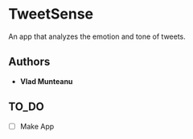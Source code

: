 # TweetSense
An app that analyzes the emotion and tone of tweets. 

## Authors 
* **Vlad Munteanu** 

## TO_DO 
- [ ] Make App 

